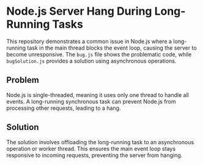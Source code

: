 # Node.js Server Hang During Long-Running Tasks

This repository demonstrates a common issue in Node.js where a long-running task in the main thread blocks the event loop, causing the server to become unresponsive. The `bug.js` file shows the problematic code, while `bugSolution.js` provides a solution using asynchronous operations.

## Problem

Node.js is single-threaded, meaning it uses only one thread to handle all events.  A long-running synchronous task can prevent Node.js from processing other requests, leading to a hang.

## Solution

The solution involves offloading the long-running task to an asynchronous operation or worker thread.  This ensures the main event loop stays responsive to incoming requests, preventing the server from hanging.